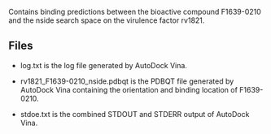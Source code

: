 Contains binding predictions between the bioactive compound F1639-0210 and the nside search space on the virulence factor rv1821.

## Files

- log.txt is the log file generated by AutoDock Vina.

- rv1821_F1639-0210_nside.pdbqt is the PDBQT file generated by AutoDock Vina containing the orientation and binding location of F1639-0210.

- stdoe.txt is the combined STDOUT and STDERR output of AutoDock Vina.

